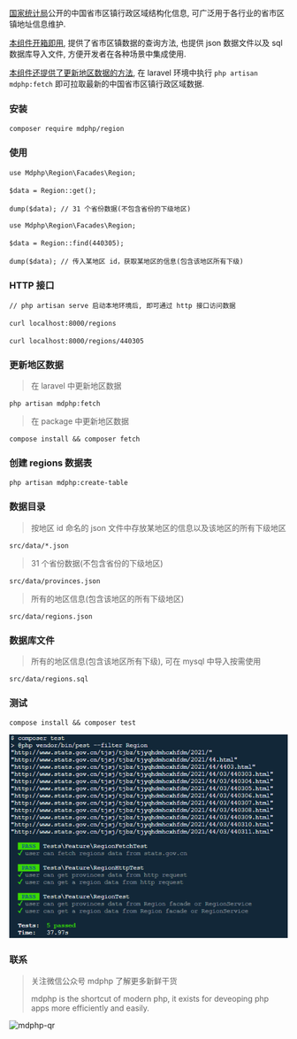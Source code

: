 [国家统计局](http://www.stats.gov.cn/tjsj/tjbz/tjyqhdmhcxhfdm/2021/)公开的中国省市区镇行政区域结构化信息, 可广泛用于各行业的省市区镇地址信息维护.

[本组件开箱即用](https://github.com/mdphp/region), 提供了省市区镇数据的查询方法, 也提供 json 数据文件以及 sql 数据库导入文件, 方便开发者在各种场景中集成使用.

[本组件还提供了更新地区数据的方法](https://github.com/mdphp/region), 在 laravel 环境中执行 ```php artisan mdphp:fetch``` 即可拉取最新的中国省市区镇行政区域数据.

### 安装
```
composer require mdphp/region
```

### 使用
```
use Mdphp\Region\Facades\Region;

$data = Region::get();

dump($data); // 31 个省份数据(不包含省份的下级地区)
```

```
use Mdphp\Region\Facades\Region;

$data = Region::find(440305);

dump($data); // 传入某地区 id，获取某地区的信息(包含该地区所有下级)
```

### HTTP 接口
```
// php artisan serve 启动本地环境后, 即可通过 http 接口访问数据

curl localhost:8000/regions

curl localhost:8000/regions/440305
```

### 更新地区数据
> 在 laravel 中更新地区数据
```
php artisan mdphp:fetch
```

> 在 package 中更新地区数据
```
compose install && composer fetch
```

### 创建 regions 数据表
```
php artisan mdphp:create-table
```

### 数据目录
> 按地区 id 命名的 json 文件中存放某地区的信息以及该地区的所有下级地区
```
src/data/*.json
```

> 31 个省份数据(不包含省份的下级地区)
```
src/data/provinces.json
```

> 所有的地区信息(包含该地区的所有下级地区)
```
src/data/regions.json
```

### 数据库文件
> 所有的地区信息(包含该地区所有下级), 可在 mysql 中导入按需使用
```
src/data/regions.sql
```

### 测试
```
compose install && composer test
```
![mdphp-qr](test-result.png)

### 联系
> 关注微信公众号 mdphp 了解更多新鲜干货
> 
> mdphp is the shortcut of modern php, it exists for deveoping php apps more efficiently and easily.

![mdphp-qr](mdphp-qr.png)

